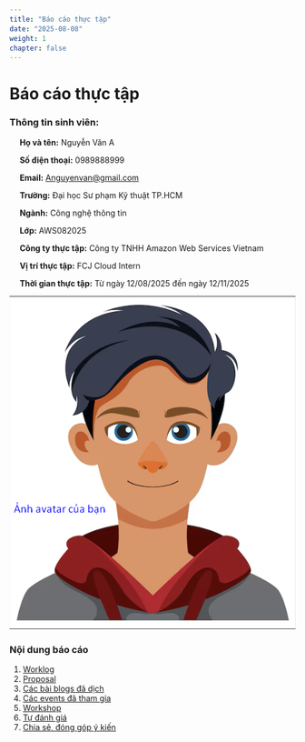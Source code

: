 ```yaml
---
title: "Báo cáo thực tập"
date: "2025-08-08"
weight: 1
chapter: false
---
```


# Báo cáo thực tập

### Thông tin sinh viên:

&emsp; **Họ và tên:** Nguyễn Văn A

&emsp; **Số điện thoại:** 0989888999

&emsp; **Email:** Anguyenvan@gmail.com

&emsp; **Trường:** Đại học Sư phạm Kỹ thuật TP.HCM

&emsp; **Ngành:** Công nghệ thông tin

&emsp; **Lớp:** AWS082025

&emsp; **Công ty thực tập:** Công ty TNHH Amazon Web Services Vietnam

&emsp; **Vị trí thực tập:** FCJ Cloud Intern

&emsp; **Thời gian thực tập:** Từ ngày 12/08/2025 đến ngày 12/11/2025

![Ảnh đại diện của bạn](/images/avatar.png)

### Nội dung báo cáo

1.  [Worklog](1-Worklog/)
2.  [Proposal](2-Proposal/)
3.  [Các bài blogs đã dịch](3-BlogsTranslated/)
4.  [Các events đã tham gia](4-EventParticipated/)
5.  [Workshop](5-Workshop/)
6.  [Tự đánh giá](6-Self-evaluation/)
7.  [Chia sẻ, đóng góp ý kiến](7-Feedback/)
